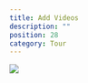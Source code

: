 ```yaml
---
title: Add Videos
description: ""
position: 28
category: Tour
---
```


<img class="w-64 m-auto" src="/images/tour/chat-add-videos.gif" />
